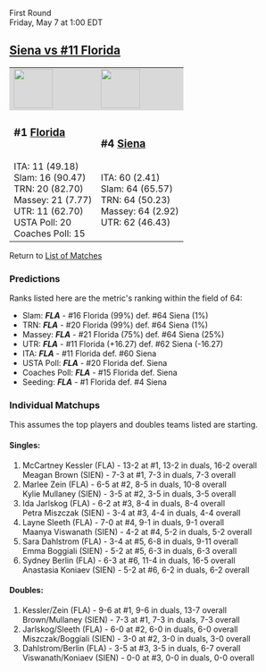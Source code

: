 First Round  
Friday, May 7 at 1:00 EDT
## [Siena vs #11 Florida](https://www.ncaa.com/game/5833667) 

<table>  
<tr style="background-color: #d9d9d9 !important"><td><a href="../"><img src="https://www.ncaa.com/sites/default/files/images/logos/schools/f/florida.70.png" width="70" height="70" /></a></td><td><a href="../"><img src="https://www.ncaa.com/sites/default/files/images/logos/schools/s/siena.70.png" width="70" height="70" /></a></td></tr>
<tr><td>  

<h3>#1 <a href="../">Florida</a></h3>  
<br>ITA: 11 (49.18)  
<br>Slam: 16 (90.47)  
<br>TRN: 20 (82.70)  
<br>Massey: 21 (7.77)  
<br>UTR: 11 (62.70)  
<br>USTA Poll: 20  
<br>Coaches Poll: 15  

</td><td>  

<h3>#4 <a href="../">Siena</a></h3>  
<br>ITA: 60 (2.41)  
<br>Slam: 64 (65.57)  
<br>TRN: 64 (50.23)  
<br>Massey: 64 (2.92)  
<br>UTR: 62 (46.43)  

</td></tr></table>  

Return to [List of Matches](../index.md)  

### Predictions  

Ranks listed here are the metric's ranking within the field of 64:  
- Slam: ***FLA*** - #16 Florida (99%) def. #64 Siena (1%)  
- TRN: ***FLA*** - #20 Florida (99%) def. #64 Siena (1%)  
- Massey: ***FLA*** - #21 Florida (75%) def. #64 Siena (25%)  
- UTR: ***FLA*** - #11 Florida (+16.27) def. #62 Siena (-16.27)  
- ITA: ***FLA*** - #11 Florida def. #60 Siena  
- USTA Poll: ***FLA*** - #20 Florida def. Siena  
- Coaches Poll: ***FLA*** - #15 Florida def. Siena  
- Seeding: ***FLA*** - #1 Florida def. #4 Siena  

### Individual Matchups  

This assumes the top players and doubles teams listed are starting.  

#### Singles:  
1. McCartney Kessler (FLA) - 13-2 at #1, 13-2 in duals, 16-2 overall  
   Meagan Brown (SIEN) - 7-3 at #1, 7-3 in duals, 7-3 overall
2. Marlee Zein (FLA) - 6-5 at #2, 8-5 in duals, 10-8 overall  
   Kylie Mullaney (SIEN) - 3-5 at #2, 3-5 in duals, 3-5 overall
3. Ida Jarlskog (FLA) - 6-2 at #3, 8-4 in duals, 8-4 overall  
   Petra Miszczak (SIEN) - 3-4 at #3, 4-4 in duals, 4-4 overall
4. Layne Sleeth (FLA) - 7-0 at #4, 9-1 in duals, 9-1 overall  
   Maanya Viswanath (SIEN) - 4-2 at #4, 5-2 in duals, 5-2 overall
5. Sara Dahlstrom (FLA) - 3-4 at #5, 6-8 in duals, 9-11 overall  
   Emma Boggiali (SIEN) - 5-2 at #5, 6-3 in duals, 6-3 overall
6. Sydney Berlin (FLA) - 6-3 at #6, 11-4 in duals, 16-5 overall  
   Anastasia Koniaev (SIEN) - 5-2 at #6, 6-2 in duals, 6-2 overall

#### Doubles:  
1. Kessler/Zein (FLA) - 9-6 at #1, 9-6 in duals, 13-7 overall  
   Brown/Mullaney (SIEN) - 7-3 at #1, 7-3 in duals, 7-3 overall
2. Jarlskog/Sleeth (FLA) - 6-0 at #2, 6-0 in duals, 6-0 overall  
   Miszczak/Boggiali (SIEN) - 3-0 at #2, 3-0 in duals, 3-0 overall
3. Dahlstrom/Berlin (FLA) - 3-5 at #3, 3-5 in duals, 6-7 overall  
   Viswanath/Koniaev (SIEN) - 0-0 at #3, 0-0 in duals, 0-0 overall